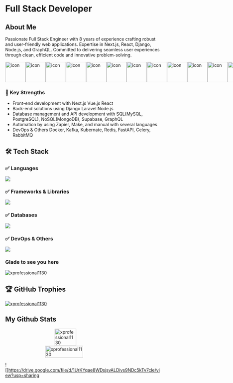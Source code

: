 # Full Stack Developer

## About Me
Passionate Full Stack Engineer with 8 years of experience crafting robust and user-friendly web applications. Expertise in Next.js, React, Django, Node.js, and GraphQL. Committed to delivering seamless user experiences through clean, efficient code and innovative problem-solving.

<div style="display: flex; align-items: flex-start;"><img src="https://techstack-generator.vercel.app/js-icon.svg" alt="icon" width="65" height="65" /><img src="https://techstack-generator.vercel.app/react-icon.svg" alt="icon" width="65" height="65" /><img src="https://techstack-generator.vercel.app/redux-icon.svg" alt="icon" width="65" height="65" /><img src="https://techstack-generator.vercel.app/python-icon.svg" alt="icon" width="65" height="65" /><img src="https://techstack-generator.vercel.app/django-icon.svg" alt="icon" width="65" height="65" /><img src="https://techstack-generator.vercel.app/restapi-icon.svg" alt="icon" width="65" height="65" /><img src="https://techstack-generator.vercel.app/graphql-icon.svg" alt="icon" width="65" height="65" /><img src="https://techstack-generator.vercel.app/github-icon.svg" alt="icon" width="65" height="65" /><img src="https://techstack-generator.vercel.app/mysql-icon.svg" alt="icon" width="65" height="65" /><img src="https://techstack-generator.vercel.app/aws-icon.svg" alt="icon" width="65" height="65" /><img src="https://techstack-generator.vercel.app/ts-icon.svg" alt="icon" width="65" height="65" /><img src="https://techstack-generator.vercel.app/sass-icon.svg" alt="icon" width="65" height="65" /><img src="https://techstack-generator.vercel.app/docker-icon.svg" alt="icon" width="65" height="65" /></div>

### 🚀 Key Strengths
- Front-end development with Next.js Vue.js React
- Back-end solutions using Django Laravel Node.js
- Database management and API development with SQL(MySQL, PostgreSQL), NoSQL(MongoDB), Supabase, GraphQL
- Automation by using Zapier, Make, and manual with several languages
- DevOps & Others Docker, Kafka, Kubernate, Redis, FastAPI, Celery, RabbitMQ

## 🛠️ Tech Stack
### ✅ Languages  
![](https://skillicons.dev/icons?i=python,js,ts,solidity,rust,go)
### ✅ Frameworks & Libraries  
![](https://skillicons.dev/icons?i=django,nodejs,laravel,nest,react,next,angular,vue,nuxt,wordpress,shopify)
### ✅ Databases  
![](https://skillicons.dev/icons?i=postgresql,mongodb,mysql,supabase,graphql)

### ✅ DevOps & Others  
![](https://skillicons.dev/icons?i=aws,azure,docker,kafka,fastapi,git,tailwind,bootstrap,make,zapier)


### Glade to see you here
<img src="https://komarev.com/ghpvc/?username=xprofessional1130&label=Profile%20views&color=0e75b6&style=flat" alt="xprofessional1130" />

## 🏆 GitHub Trophies
<p align="left"> <a href="https://github.com/ryo-ma/github-profile-trophy"><img src="https://github-profile-trophy.vercel.app/?username=xprofessional1130" alt="xprofessional1130" /></a> </p>  
  
## My Github Stats
<div  style="display: flex; flex-direction: column; align-items: center; justify-content:center; width: 100%; ">
<img  align="center" style="width: 37%;" src="https://github-readme-stats.vercel.app/api/top-langs?username=xprofessional1130&show_icons=true&locale=en&layout=compact"  alt="xprofessional1130" />
<img  align="center" style="width: 49%;" src="https://github-readme-stats.vercel.app/api?username=xprofessional1130&show_icons=true&locale=en"  alt="xprofessional1130" />
</div>

![]https://drive.google.com/file/d/1UrKYqae8WDsjsvALDivs9NDc5kTv7cle/view?usp=sharing
